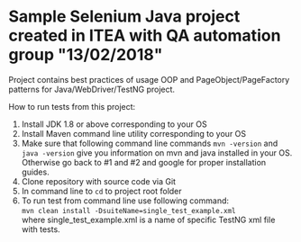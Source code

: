 # Sample Selenium Java project created in ITEA with QA automation group "13/02/2018"

Project contains best practices of usage OOP and PageObject/PageFactory patterns for Java/WebDriver/TestNG project.

How to run tests from this project:
1. Install JDK 1.8 or above corresponding to your OS
2. Install Maven command line utility corresponding to your OS
3. Make sure that following command line commands `mvn -version` and `java -version` give you information on 
mvn and java installed in your OS. Otherwise go back to #1 and #2 and google for proper installation guides.
4. Clone repository with source code via Git
5. In command line to `cd` to project root folder
6. To run test from command line use following command:  
`mvn clean install -DsuiteName=single_test_example.xml`  
where single_test_example.xml is a name of specific TestNG xml 
file with tests. 